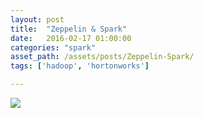 ```yaml
---
layout: post
title:  "Zeppelin & Spark"
date:   2016-02-17 01:00:00
categories: "spark"
asset_path: /assets/posts/Zeppelin-Spark/
tags: ['hadoop', 'hortonworks']

---
```


<img src="{{ page.asset_path }}spark.jpg" class="img-responsive img-rounded">